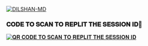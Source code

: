   <a href="https://github.com/Dilshan841/Dilshan841/fork"><img title="DILSHAN-MD" src="https://img.shields.io/badge/FORK-💢DILSHAN MD💢-h?color=blue&style=for-the-badge&logo=stackshare"></a>

### 𝐂𝐎𝐃𝐄 𝐓𝐎 𝐒𝐂𝐀𝐍 𝐓𝐎 𝐑𝐄𝐏𝐋𝐈𝐓 𝐓𝐇𝐄 𝐒𝐄𝐒𝐒𝐈𝐎𝐍 𝐈𝐃📍
[![𝐐𝐑 𝐂𝐎𝐃𝐄 𝐓𝐎 𝐒𝐂𝐀𝐍 𝐓𝐎 𝐑𝐄𝐏𝐋𝐈𝐓 𝐓𝐇𝐄 𝐒𝐄𝐒𝐒𝐈𝐎𝐍 𝐈𝐃](https://img.shields.io/badge/SESSION_ID%20to%20Replit-blue?style=for-the-badge&logo=replit&logoColor=white)](https://75cc8513-0952-4247-a4d2-792e7a18cc55-00-2ldww28n2ogbf.sisko.replit.dev/)
